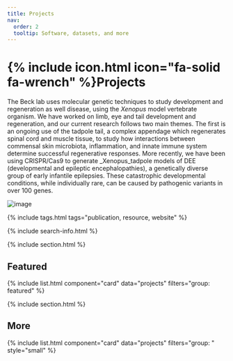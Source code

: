 ```yaml
---
title: Projects
nav:
  order: 2
  tooltip: Software, datasets, and more
---
```


# {% include icon.html icon="fa-solid fa-wrench" %}Projects


The Beck lab uses molecular genetic techniques to study development and regeneration as well disease, using the _Xenopus_ model vertebrate organism. We have worked on limb, eye and tail development and  regeneration, and our current research follows two main themes. The first is an ongoing use of the tadpole tail, a complex appendage which regenerates spinal cord and muscle tissue, to study how interactions between commensal skin microbiota, inflammation, and innate immune system determine successful regenerative responses. More recently, we have been using CRISPR/Cas9 to generate _Xenopus_tadpole models of DEE (developmental and epileptic encephalopathies), a genetically diverse group of early infantile epilepsies. These catastrophic developmental conditions, while individually rare, can be caused by pathogenic variants in over 100 genes.

![image](https://github.com/CarolineWBeck/Becklab/assets/155504187/0d2912be-4b1c-4886-b142-da3318606575)


{% include tags.html tags="publication, resource, website" %}

{% include search-info.html %}

{% include section.html %}

## Featured

{% include list.html component="card" data="projects" filters="group: featured" %}

{% include section.html %}

## More

{% include list.html component="card" data="projects" filters="group: " style="small" %}
